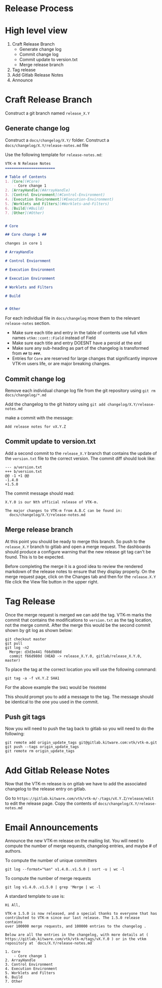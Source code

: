 Release Process
===============

# High level view
1. Craft Release Branch
    - Generate change log
    - Commit change log
    - Commit update to version.txt
    - Merge release branch
2. Tag release
3. Add Gitlab Release Notes
4. Announce


# Craft Release Branch

Construct a git branch named `release_X.Y`

## Generate change log
Construct a `docs/changelog/X.Y/` folder.
Construct a `docs/changelog/X.Y/release-notes.md` file

Use the following template for `release-notes.md`:

```md
VTK-m N Release Notes
=======================

# Table of Contents
1. [Core](#Core)
    - Core change 1
2. [ArrayHandle](#ArrayHandle)
3. [Control Environment](#Control-Environment)
4. [Execution Environment](#Execution-Environment)
5. [Worklets and Filters](#Worklets-and-Filters)
6. [Build](#Build)
7. [Other](#Other)


# Core

## Core change 1 ##

changes in core 1

# ArrayHandle

# Control Enviornment

# Execution Environment

# Execution Environment

# Worklets and Filters

# Build


# Other
```

For each individual file in `docs/changelog` move them
to the relevant `release-notes` section.

  - Make sure each title and entry in the table of contents use full vtkm names `vtkm::cont::Field` instead of Field
  - Make sure each title and entry DOESNT have a peroid at the end
  - Make sure any sub-heading as part of the changelog is transformed from `##` to `###`.
  - Entries for `Core` are reserved for large changes that significantly improve VTK-m users life, or are
    major breaking changes.

## Commit change log

Remove each individual change log file from the git repository
using `git rm docs/changelog/*.md`

Add the changelog to the git history using `git add changelog/X.Y/release-notes.md`

make a commit with the message:
```
Add release notes for vX.Y.Z
```

## Commit update to version.txt

Add a second commit to the `release_X.Y` branch that contains the update
of the `version.txt` file to the correct version. The commit diff should look like:
```
--- a/version.txt
+++ b/version.txt
@@ -1 +1 @@
-1.4.0
+1.5.0
```

The commit message should read:
```
X.Y.0 is our Nth official release of VTK-m.

The major changes to VTK-m from A.B.C can be found in:
  docs/changelog/X.Y/release-notes.md
```

## Merge release branch

At this point you should be ready to merge this branch.
So push to the `release_X.Y` branch to gitlab and open a merge request.
The dashboards should produce a configure warning that the new release git tag
can't be found. This is to be expected.

Before completing the merge it is a good idea to review the rendered markdown of the release notes to ensure that they display properly.
On the merge request page, click on the Changes tab and then for the `release.X.Y` file click the View file button in the upper right.

# Tag Release

Once the merge request is merged we can add the tag.
VTK-m marks the commit that contains the modifications to `version.txt` as the tag location, not the merge commit.
After the merge this would be the second commit shown by git log as shown below:

```
git checkout master
git pull
git log -n2
  Merge: d3d3e441 f66d980d
  commit f66d980d (HEAD -> release_X.Y.0, gitlab/release_X.Y.0, master)
```

To place the tag at the correct location you will use the following command:
```
git tag -a -f vX.Y.Z SHA1
```

For the above example the `SHA1` would be `f66d980d`

This should prompt you to add a message to the tag. The message should be identical to the one
you used in the commit.

## Push git tags

Now you will need to push the tag back to gitlab so you will need to do the following:

```
git remote add origin_update_tags git@gitlab.kitware.com:vtk/vtk-m.git
git push --tags origin_update_tags
git remote rm origin_update_tags

```

# Add Gitlab Release Notes

Now that the VTK-m release is on gitlab we have to add the associated changelog to the release
entry on gitlab.

Go to `https://gitlab.kitware.com/vtk/vtk-m/-/tags/vX.Y.Z/release/edit` to edit the release page.
Copy the contents of `docs/changelog/X.Y/release-notes.md`

# Email Announcements

Announce the new VTK-m release on the mailing list. You will need to compute
the number of merge requests, changelog entries, and maybe # of authors.

To compute the number of unique committers
```
git log --format="%an" v1.4.0..v1.5.0 | sort -u | wc -l
```

To compute the number of merge requests
```
git log v1.4.0..v1.5.0 | grep 'Merge | wc -l
```

A standard template to use is:


```
Hi All,

VTK-m 1.5.0 is now released, and a special thanks to everyone that has
contributed to VTK-m since our last release. The 1.5.0 release contains
over 100000 merge requests, and 100000 entries to the changelog .

Below are all the entries in the changelog, with more details at (
https://gitlab.kitware.com/vtk/vtk-m/tags/vX.Y.0 ) or in the vtkm
repository at `docs/X.Y/release-notes.md`

1. Core
    - Core change 1
2. ArrayHandle
3. Control Environment
4. Execution Environment
5. Worklets and Filters
6. Build
7. Other
```
